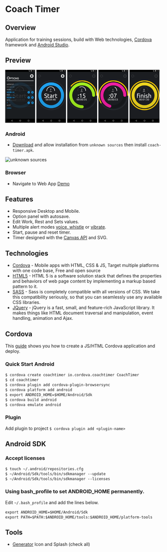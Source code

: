 # Coach Timer



## Overview
Application for training sessions, build with Web technologies, [Cordova](https://cordova.apache.org/) framework and [Android Studio](https://developer.android.com/studio).

## Preview

<p float="left">
  <img src="screenshots/Screenshot_1559689827.png" width="19%" />
  <img src="screenshots/Screenshot_1559689823.png" width="19%" />
  <img src="screenshots/Screenshot_1559689909.png" width="19%" />
  <img src="screenshots/Screenshot_1559689927.png" width="19%" />
  <img src="screenshots/Screenshot_1559689965.png" width="19%" />
</p>

### Android
- [Download](https://reek.github.io/coach-timer/coach-timer.apk) and allow installation from `unknown sources` then install `coach-timer.apk`.

![unknown sources](https://static.apkpure.com/www/static/imgs/unknown_sources.jpg)

### Browser
- Navigate to Web App [Demo](https://reek.github.io/coach-timer/)

## Features
- Responsive Desktop and Mobile.
- Option panel with autosave.
- Edit Work, Rest and Sets values.
- Multiple alert modes [voice, whistle](https://developer.mozilla.org/en-US/docs/Web/API/Web_Audio_API) or [vibrate](https://developer.mozilla.org/en-US/docs/Web/API/Vibration_API).
- Start, pause and reset timer.
- Timer designed with the [Canvas API]() and SVG.

## Technologies
- [Cordova](https://cordova.apache.org/) - Mobile apps with HTML, CSS & JS, Target multiple platforms with one code base, Free and open source
- [HTML5](https://developer.mozilla.org/en-US/docs/Web/Guide/HTML/HTML5) - HTML 5 is a software solution stack that defines the properties and behaviors of web page content by implementing a markup based pattern to it.
- [SASS](https://sass-lang.com/) - Sass is completely compatible with all versions of CSS. We take this compatibility seriously, so that you can seamlessly use any available CSS libraries.
- [JQuery](https://jquery.com/) - jQuery is a fast, small, and feature-rich JavaScript library. It makes things like HTML document traversal and manipulation, event handling, animation and Ajax.

## Cordova
This [guide](https://cordova.apache.org/docs/en/latest/guide/cli/) shows you how to create a JS/HTML Cordova application and deploy.  

### Quick Start Android
```
$ cordova create coachtimer io.cordova.coachtimer CoachTimer
$ cd coachtimer
$ cordova plugin add cordova-plugin-browsersync
$ cordova platform add android
$ export ANDROID_HOME=$HOME/Android/Sdk
$ cordova build android
$ cordova emulate android
```

### Plugin
Add plugin to project `$ cordova plugin add <plugin-name>`

## Android SDK

### Accept licenses
```
$ touch ~/.android/repositories.cfg
$ ~/Android/Sdk/tools/bin/sdkmanager --update
$ ~/Android/Sdk/tools/bin/sdkmanager --licenses
```

### Using bash_profile to set ANDROID_HOME permanently.
Edit `~/.bash_profile` and add the lines below.
```
export ANDROID_HOME=$HOME/Android/Sdk
export PATH=$PATH:$ANDROID_HOME/tools:$ANDROID_HOME/platform-tools
```

## Tools
- [Generator](https://pgicons.abiro.com/) Icon and Splash (check all)


